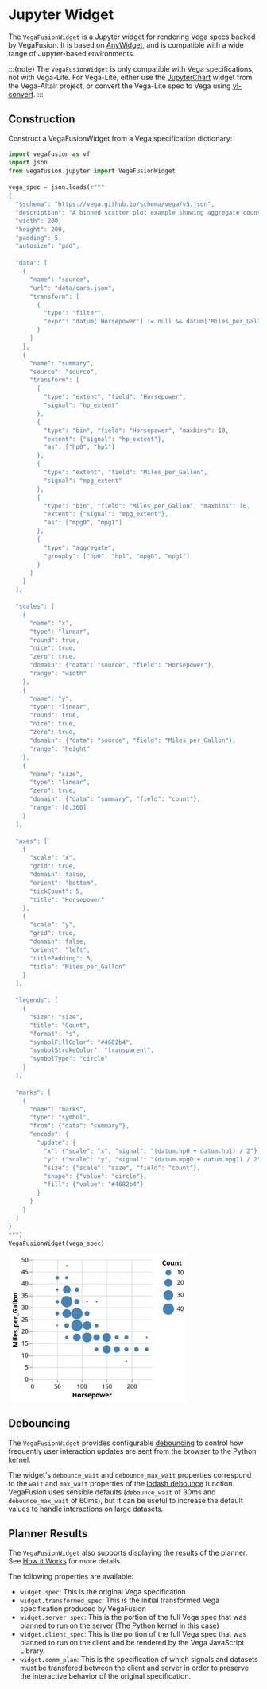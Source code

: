 # Jupyter Widget
The `VegaFusionWidget` is a Jupyter widget for rendering Vega specs backed by VegaFusion. It is based on [AnyWidget](https://github.com/manzt/anywidget), and is compatible with a wide range of Jupyter-based environments.

:::{note}
The `VegaFusionWidget` is only compatible with Vega specifications, not with Vega-Lite. For Vega-Lite, either use the [JupyterChart](https://altair-viz.github.io/user_guide/jupyter_chart.html) widget from the Vega-Altair project, or convert the Vega-Lite spec to Vega using [vl-convert](https://github.com/vega/vl-convert).
:::

## Construction
Construct a VegaFusionWidget from a Vega specification dictionary:

```python
import vegafusion as vf
import json
from vegafusion.jupyter import VegaFusionWidget

vega_spec = json.loads(r"""
{
  "$schema": "https://vega.github.io/schema/vega/v5.json",
  "description": "A binned scatter plot example showing aggregate counts per binned cell.",
  "width": 200,
  "height": 200,
  "padding": 5,
  "autosize": "pad",

  "data": [
    {
      "name": "source",
      "url": "data/cars.json",
      "transform": [
        {
          "type": "filter",
          "expr": "datum['Horsepower'] != null && datum['Miles_per_Gallon'] != null && datum['Acceleration'] != null"
        }
      ]
    },
    {
      "name": "summary",
      "source": "source",
      "transform": [
        {
          "type": "extent", "field": "Horsepower",
          "signal": "hp_extent"
        },
        {
          "type": "bin", "field": "Horsepower", "maxbins": 10,
          "extent": {"signal": "hp_extent"},
          "as": ["hp0", "hp1"]
        },
        {
          "type": "extent", "field": "Miles_per_Gallon",
          "signal": "mpg_extent"
        },
        {
          "type": "bin", "field": "Miles_per_Gallon", "maxbins": 10,
          "extent": {"signal": "mpg_extent"},
          "as": ["mpg0", "mpg1"]
        },
        {
          "type": "aggregate",
          "groupby": ["hp0", "hp1", "mpg0", "mpg1"]
        }
      ]
    }
  ],

  "scales": [
    {
      "name": "x",
      "type": "linear",
      "round": true,
      "nice": true,
      "zero": true,
      "domain": {"data": "source", "field": "Horsepower"},
      "range": "width"
    },
    {
      "name": "y",
      "type": "linear",
      "round": true,
      "nice": true,
      "zero": true,
      "domain": {"data": "source", "field": "Miles_per_Gallon"},
      "range": "height"
    },
    {
      "name": "size",
      "type": "linear",
      "zero": true,
      "domain": {"data": "summary", "field": "count"},
      "range": [0,360]
    }
  ],

  "axes": [
    {
      "scale": "x",
      "grid": true,
      "domain": false,
      "orient": "bottom",
      "tickCount": 5,
      "title": "Horsepower"
    },
    {
      "scale": "y",
      "grid": true,
      "domain": false,
      "orient": "left",
      "titlePadding": 5,
      "title": "Miles_per_Gallon"
    }
  ],

  "legends": [
    {
      "size": "size",
      "title": "Count",
      "format": "s",
      "symbolFillColor": "#4682b4",
      "symbolStrokeColor": "transparent",
      "symbolType": "circle"
    }
  ],

  "marks": [
    {
      "name": "marks",
      "type": "symbol",
      "from": {"data": "summary"},
      "encode": {
        "update": {
          "x": {"scale": "x", "signal": "(datum.hp0 + datum.hp1) / 2"},
          "y": {"scale": "y", "signal": "(datum.mpg0 + datum.mpg1) / 2"},
          "size": {"scale": "size", "field": "count"},
          "shape": {"value": "circle"},
          "fill": {"value": "#4682b4"}
        }
      }
    }
  ]
}
""")
VegaFusionWidget(vega_spec)
```

<img width="360" alt="Screen Shot 2022-01-10 at 10 03 15 AM" src="../_static/widget_output.svg">


## Debouncing
The `VegaFusionWidget` provides configurable [debouncing](https://css-tricks.com/debouncing-throttling-explained-examples/) to control how frequently user interaction updates are sent from the browser to the Python kernel.  

The widget's `debounce_wait` and `debounce_max_wait` properties correspond to the `wait` and `max_wait` properties of the [lodash debounce](https://lodash.com/docs/#debounce) function. VegaFusion uses sensible defaults (`debounce_wait` of 30ms and `debounce_max_wait` of 60ms), but it can be useful to increase the default values to handle interactions on large datasets.

## Planner Results
The `VegaFusionWidget` also supports displaying the results of the planner. See [How it Works](../about/how_it_works.md) for more details.

The following properties are available:

 - `widget.spec`: This is the original Vega specification
 - `widget.transformed_spec`: This is the initial transformed Vega specification produced by VegaFusion
 - `widget.server_spec`: This is the portion of the full Vega spec that was planned to run on the server (The Python kernel in this case)
 - `widget.client_spec`: This is the portion of the full Vega spec that was planned to run on the client and be rendered by the Vega JavaScript Library.
 - `widget.comm_plan`: This is the specification of which signals and datasets must be transfered between the client and server in order to preserve the interactive behavior of the original specification.
